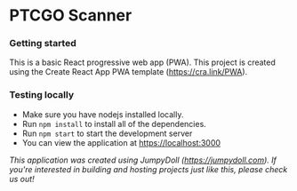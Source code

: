 # PTCGO Scanner


### Getting started
This is a basic React progressive web app (PWA). This project is created using the Create React App PWA template (https://cra.link/PWA).

### Testing locally
- Make sure you have nodejs installed locally.
- Run `npm install` to install all of the dependencies.
- Run `npm start` to start the development server
- You can view the application at <https://localhost:3000>


*This application was created using JumpyDoll (https://jumpydoll.com). If you're interested in building and hosting projects just like this, please check us out!*
